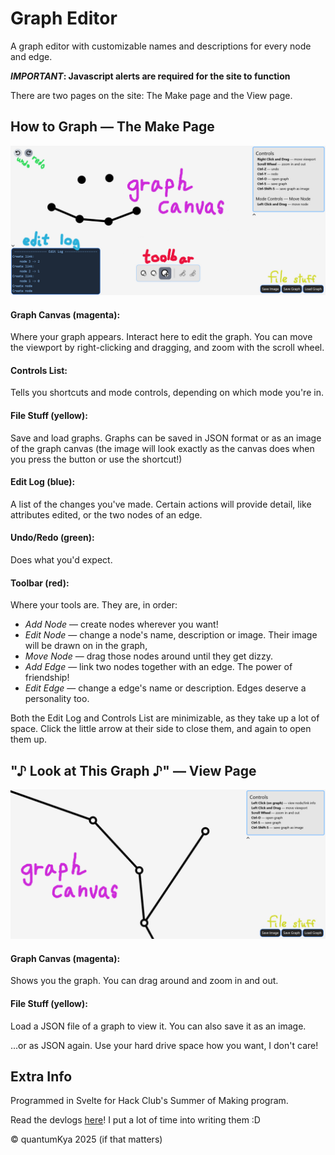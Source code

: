 # Graph Editor

A graph editor with customizable names and descriptions for every node and edge.

***IMPORTANT*: Javascript alerts are required for the site to function**

There are two pages on the site:
The Make page and the View page.

## How to Graph — The Make Page

![Make Page Annotated](devlog/img/make_page_annotated.jpg)

#### Graph Canvas (magenta):
Where your graph appears. Interact here to edit the graph. You can move the viewport by right-clicking and dragging, and zoom with the scroll wheel.

#### Controls List:
Tells you shortcuts and mode controls, depending on which mode you're in.

#### File Stuff (yellow):
Save and load graphs. Graphs can be saved in JSON format or as an image of the graph canvas (the image will look exactly as the canvas does when you press the button or use the shortcut!)

#### Edit Log (blue):
A list of the changes you've made. Certain actions will provide detail, like attributes edited, or the two nodes of an edge.

#### Undo/Redo (green):
Does what you'd expect.

#### Toolbar (red):
Where your tools are. They are, in order:
- *Add Node* — create nodes wherever you want!
- *Edit Node* — change a node's name, description or image. Their image will be drawn on in the graph, 
- *Move Node* — drag those nodes around until they get dizzy.
- *Add Edge* — link two nodes together with an edge. The power of friendship!
- *Edit Edge* — change a edge's name or description. Edges deserve a personality too.

Both the Edit Log and Controls List are minimizable, as they take up a lot of space. Click the little arrow at their side to close them, and again to open them up.

## "&#9834; Look at This Graph &#9834;" — View Page

![View Page Annotated](devlog/img/view_page_annotated.jpg)

#### Graph Canvas (magenta):
Shows you the graph. You can drag around and zoom in and out.

#### File Stuff (yellow):
Load a JSON file of a graph to view it. You can also save it as an image.

...or as JSON again. Use your hard drive space how you want, I don't care!

## Extra Info

Programmed in Svelte for Hack Club's Summer of Making program.

Read the devlogs [here](devlog/DEVLOG_1.md)! I put a lot of time into writing them :D

&copy; quantumKya 2025 (if that matters)
